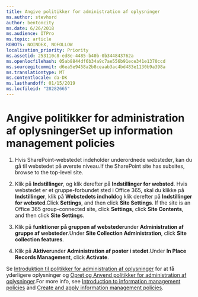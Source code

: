 ```yaml
---
title: Angive politikker for administration af oplysninger
ms.author: stevhord
author: bentoncity
ms.date: 6/26/2018
ms.audience: ITPro
ms.topic: article
ROBOTS: NOINDEX, NOFOLLOW
localization_priority: Priority
ms.assetid: 253110c8-ed8e-4485-b40b-0b344843762a
ms.openlocfilehash: 05ab8844df6b34a9c7ae556b91ece341e1370ccd
ms.sourcegitcommit: d6ea5e9458a2b8ceaab3ac4bd483e1130b9a398a
ms.translationtype: MT
ms.contentlocale: da-DK
ms.lasthandoff: 01/15/2019
ms.locfileid: "28282665"
---
```

# <a name="set-up-information-management-policies"></a><span data-ttu-id="c8121-102">Angive politikker for administration af oplysninger</span><span class="sxs-lookup"><span data-stu-id="c8121-102">Set up information management policies</span></span>

1. <span data-ttu-id="c8121-103">Hvis SharePoint-webstedet indeholder underordnede websteder, kan du gå til webstedet på øverste niveau.</span><span class="sxs-lookup"><span data-stu-id="c8121-103">If the SharePoint site has subsites, browse to the top-level site.</span></span>
    
2. <span data-ttu-id="c8121-p101">Klik på **Indstillinger**, og klik derefter på **Indstillinger for websted**. Hvis webstedet er et gruppe-forbundet sted i Office 365, skal du klikke på **Indstillinger**, klik på **Webstedets indhold**og klik derefter på **Indstillinger for websted**.</span><span class="sxs-lookup"><span data-stu-id="c8121-p101">Click **Settings**, and then click **Site Settings**. If the site is an Office 365 group-connected site, click **Settings**, click **Site Contents**, and then click **Site Settings**.</span></span>
    
3. <span data-ttu-id="c8121-106">Klik på **funktioner på gruppen af websteder**under **Administration af gruppe af websteder**.</span><span class="sxs-lookup"><span data-stu-id="c8121-106">Under **Site Collection Administration**, click **Site collection features**.</span></span>
    
4. <span data-ttu-id="c8121-107">Klik på **Aktiver**under **Administration af poster i stedet**.</span><span class="sxs-lookup"><span data-stu-id="c8121-107">Under **In Place Records Management**, click **Activate**.</span></span>
    
<span data-ttu-id="c8121-108">Se [Introduktion til politikker for administration af oplysninger](https://go.microsoft.com/fwlink/?linkid=404239) for at få yderligere oplysninger og [Opret og Anvend politikker for administration af oplysninger](https://go.microsoft.com/fwlink/?linkid=2003916).</span><span class="sxs-lookup"><span data-stu-id="c8121-108">For more info, see [Introduction to information management policies](https://go.microsoft.com/fwlink/?linkid=404239) and [Create and apply information management policies](https://go.microsoft.com/fwlink/?linkid=2003916).</span></span>
  

